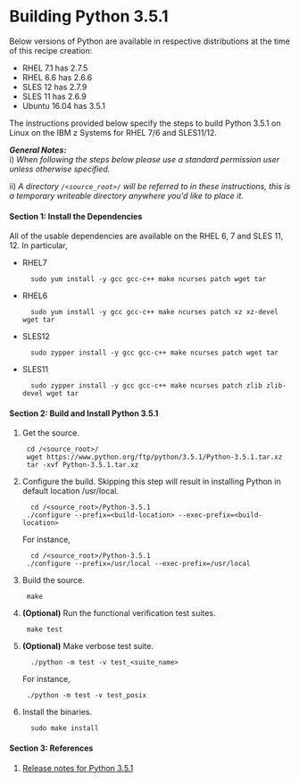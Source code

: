 # Building Python 3.5.1

Below versions of Python  are available in respective distributions at the time of this recipe creation:

* RHEL 7.1 has  2.7.5  
* RHEL 6.6 has  2.6.6  
* SLES 12 has  2.7.9
* SLES 11 has  2.6.9
* Ubuntu 16.04 has  3.5.1 

The instructions provided below specify the steps to build Python 3.5.1 on Linux on the IBM z Systems for RHEL 7/6 and SLES11/12.

_**General Notes:**_  
i) _When following the steps below please use a standard permission user unless otherwise specified._

ii) _A directory `/<source_root>/` will be referred to in these instructions, this is a temporary writeable directory anywhere you'd like to place it._

#### Section 1: Install the Dependencies
All of the usable dependencies are available on the RHEL 6, 7 and SLES 11, 12. In particular,

* RHEL7

		sudo yum install -y gcc gcc-c++ make ncurses patch wget tar
		
* RHEL6

		sudo yum install -y gcc gcc-c++ make ncurses patch xz xz-devel wget tar
		
* SLES12

		sudo zypper install -y gcc gcc-c++ make ncurses patch wget tar
		
* SLES11

		sudo zypper install -y gcc gcc-c++ make ncurses patch zlib zlib-devel wget tar
		
#### Section 2: Build and Install Python 3.5.1
1. Get the source.

		cd /<source_root>/
        wget https://www.python.org/ftp/python/3.5.1/Python-3.5.1.tar.xz
        tar -xvf Python-3.5.1.tar.xz

2. Configure the build.  Skipping this step will result in installing Python in default location /usr/local.

         cd /<source_root>/Python-3.5.1
        ./configure --prefix=<build-location> --exec-prefix=<build-location>

    For instance,

         cd /<source_root>/Python-3.5.1
        ./configure --prefix=/usr/local --exec-prefix=/usr/local

3. Build the source.

        make

4. **(Optional)** Run the functional verification test suites.

        make test

5. **(Optional)** Make verbose test suite.

         ./python -m test -v test_<suite_name>

    For instance,

        ./python -m test -v test_posix

6. Install the binaries.

         sudo make install


#### Section 3: References
1. [Release notes for Python 3.5.1](https://www.python.org/downloads/release/python-351/)

